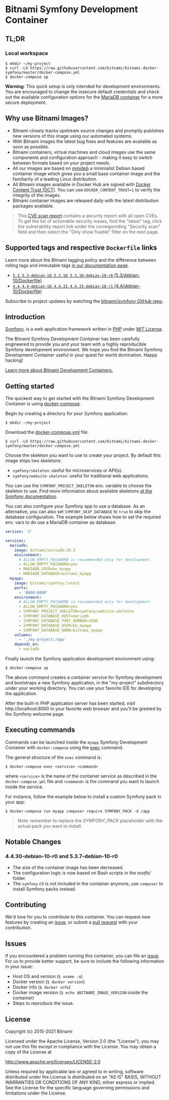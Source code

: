 
# Bitnami Symfony Development Container

## TL;DR

### Local workspace

```console
$ mkdir ~/my-project
$ curl -LO https://raw.githubusercontent.com/bitnami/bitnami-docker-symfony/master/docker-compose.yml
$ docker-compose up
```

**Warning**: This quick setup is only intended for development environments. You are encouraged to change the insecure default credentials and check out the available configuration options for the [MariaDB container](https://github.com/bitnami/bitnami-docker-mariadb#readme) for a more secure deployment.

## Why use Bitnami Images?

* Bitnami closely tracks upstream source changes and promptly publishes new versions of this image using our automated systems.
* With Bitnami images the latest bug fixes and features are available as soon as possible.
* Bitnami containers, virtual machines and cloud images use the same components and configuration approach - making it easy to switch between formats based on your project needs.
* All our images are based on [minideb](https://github.com/bitnami/minideb) a minimalist Debian based container image which gives you a small base container image and the familiarity of a leading Linux distribution.
* All Bitnami images available in Docker Hub are signed with [Docker Content Trust (DCT)](https://docs.docker.com/engine/security/trust/content_trust/). You can use `DOCKER_CONTENT_TRUST=1` to verify the integrity of the images.
* Bitnami container images are released daily with the latest distribution packages available.


> This [CVE scan report](https://quay.io/repository/bitnami/symfony?tab=tags) contains a security report with all open CVEs. To get the list of actionable security issues, find the "latest" tag, click the vulnerability report link under the corresponding "Security scan" field and then select the "Only show fixable" filter on the next page.

## Supported tags and respective `Dockerfile` links

Learn more about the Bitnami tagging policy and the difference between rolling tags and immutable tags [in our documentation page](https://docs.bitnami.com/tutorials/understand-rolling-tags-containers/).


* [`5.3`, `5.3-debian-10`, `5.3.10`, `5.3.10-debian-10-r0` (5.3/debian-10/Dockerfile)](https://github.com/bitnami/bitnami-docker-symfony/blob/5.3.10-debian-10-r0/5.3/debian-10/Dockerfile)
* [`4.4`, `4.4-debian-10`, `4.4.33`, `4.4.33-debian-10-r1` (4.4/debian-10/Dockerfile)](https://github.com/bitnami/bitnami-docker-symfony/blob/4.4.33-debian-10-r1/4.4/debian-10/Dockerfile)

Subscribe to project updates by watching the [bitnami/symfony GitHub repo](https://github.com/bitnami/bitnami-docker-symfony).

## Introduction

[Symfony](https://symfony.com/), is a web application framework written in [PHP](http://www.php.net) under [MIT License](http://symfony.com/doc/current/contributing/code/license.html).

The Bitnami Symfony Development Container has been carefully engineered to provide you and your team with a highly reproducible Symfony development environment. We hope you find the Bitnami Symfony Development Container useful in your quest for world domination. Happy hacking!

[Learn more about Bitnami Development Containers.](https://docs.bitnami.com/containers/how-to/use-bitnami-development-containers/)

## Getting started

The quickest way to get started with the Bitnami Symfony Development Container is using [docker-compose](https://docs.docker.com/compose/).

Begin by creating a directory for your Symfony application:

```console
$ mkdir ~/my-project
```

Download the [docker-compose.yml](https://raw.githubusercontent.com/bitnami/bitnami-docker-symfony/master/docker-compose.yml) file:

```console
$ curl -LO https://raw.githubusercontent.com/bitnami/bitnami-docker-symfony/master/docker-compose.yml
```

Choose the skeleton you want to use to create your project. By default this image ships two skeletons:

- `symfony/skeleton`: useful for microservices or API(s).
- `symfony/website-skeleton`: useful for traditional web applications.

You can use the `SYMFONY_PROJECT_SKELETON` env. variable to choose the skeleton to use. Find more information about available skeletons [at the Symfony documentation](https://symfony.com/doc/current/setup.html#creating-symfony-applications).

You can also configure your Symfony app to use a database. As an alternative, you can also set `SYMFONY_SKIP_DATABASE` to `true` to skip the database configuration.
The example below shows how to set the required env. vars to do use a MariaDB container as database:

```yaml
version: '2'

services:
  mariadb:
    image: bitnami/mariadb:10.3
    environment:
      # ALLOW_EMPTY_PASSWORD is recommended only for development.
      - ALLOW_EMPTY_PASSWORD=yes
      - MARIADB_USER=bn_myapp
      - MARIADB_DATABASE=bitnami_myapp
  myapp:
    image: bitnami/symfony:latest
    ports:
      - '8000:8000'
    environment:
      # ALLOW_EMPTY_PASSWORD is recommended only for development.
      - ALLOW_EMPTY_PASSWORD=yes
      - SYMFONY_PROJECT_SKELETON=symfony/website-skeleton
      - SYMFONY_DATABASE_HOST=mariadb
      - SYMFONY_DATABASE_PORT_NUMBER=3306
      - SYMFONY_DATABASE_USER=bn_myapp
      - SYMFONY_DATABASE_NAME=bitnami_myapp
    volumes:
      - './my-project:/app'
    depends_on:
      - mariadb
```

Finally launch the Symfony application development environment using:

```console
$ docker-compose up
```

The above command creates a container service for Symfony development and bootstraps a new Symfony application, in the "my-project" subdirectory under your working directory. You can use your favorite IDE for developing the application.

After the built-in PHP application server has been started, visit http://localhost:8000 in your favorite web browser and you'll be greeted by the Symfony welcome page.

## Executing commands

Commands can be launched inside the `myapp` Symfony Development Container with `docker-compose` using the [exec](https://docs.docker.com/compose/reference/exec/) command.

The general structure of the `exec` command is:

```console
$ docker-compose exec <service> <command>
```

where `<service>` is the name of the container service as described in the `docker-compose.yml` file and `<command>` is the command you want to launch inside the service.

For instance, follow the example below to install a custom Symfony pack in your app:

```console
$ docker-compose run myapp composer require SYMFONY_PACK -d /app
```

> Note: remember to replace the _SYMFONY_PACK_ placeholder with the actual pack you want to install.

## Notable Changes

### 4.4.30-debian-10-r0 and 5.3.7-debian-10-r0

- The size of the container image has been decreased.
- The configuration logic is now based on Bash scripts in the *rootfs/* folder.
- The `symfony` cli is not included in the container anymore, use `composer` to install Symfony packs instead.

## Contributing

We'd love for you to contribute to this container. You can request new features by creating an [issue](https://github.com/bitnami/bitnami-docker-symfony/issues), or submit a [pull request](https://github.com/bitnami/bitnami-docker-symfony/pulls) with your contribution.

## Issues

If you encountered a problem running this container, you can file an [issue](https://github.com/bitnami/bitnami-docker-symfony/issues/new). For us to provide better support, be sure to include the following information in your issue:

- Host OS and version (`$ uname -a`)
- Docker version (`$ docker version`)
- Docker info (`$ docker info`)
- Docker image version (`$ echo $BITNAMI_IMAGE_VERSION` inside the container)
- Steps to reproduce the issue.

## License

Copyright (c) 2015-2021 Bitnami

Licensed under the Apache License, Version 2.0 (the "License");
you may not use this file except in compliance with the License.
You may obtain a copy of the License at

  <http://www.apache.org/licenses/LICENSE-2.0>

Unless required by applicable law or agreed to in writing, software
distributed under the License is distributed on an "AS IS" BASIS,
WITHOUT WARRANTIES OR CONDITIONS OF ANY KIND, either express or implied.
See the License for the specific language governing permissions and
limitations under the License.

